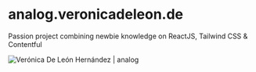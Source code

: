 # analog.veronicadeleon.de

Passion project combining newbie knowledge on ReactJS, Tailwind CSS & Contentful 

![Verónica De León Hernández | analog](https://github.com/veronicadeleonh/analog/blob/master/analog-web-preview.png?raw=true)
